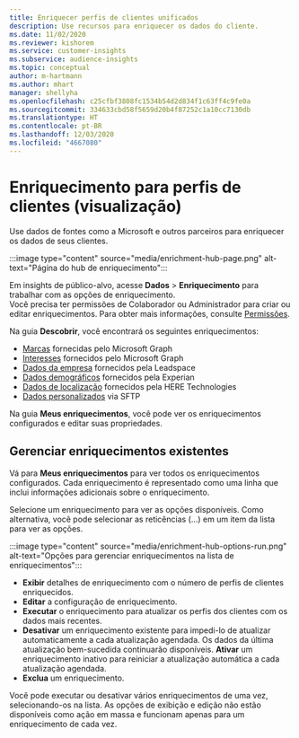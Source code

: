 ```yaml
---
title: Enriquecer perfis de clientes unificados
description: Use recursos para enriquecer os dados do cliente.
ms.date: 11/02/2020
ms.reviewer: kishorem
ms.service: customer-insights
ms.subservice: audience-insights
ms.topic: conceptual
author: m-hartmann
ms.author: mhart
manager: shellyha
ms.openlocfilehash: c25cfbf3808fc1534b54d2d834f1c63ff4c9fe0a
ms.sourcegitcommit: 334633cbd58f5659d20b4f87252c1a10cc7130db
ms.translationtype: HT
ms.contentlocale: pt-BR
ms.lasthandoff: 12/03/2020
ms.locfileid: "4667080"
---
```

# <a name="enrichment-for-customer-profiles-preview"></a>Enriquecimento para perfis de clientes (visualização)

Use dados de fontes como a Microsoft e outros parceiros para enriquecer os dados de seus clientes.

:::image type="content" source="media/enrichment-hub-page.png" alt-text="Página do hub de enriquecimento":::

Em insights de público-alvo, acesse **Dados** > **Enriquecimento** para trabalhar com as opções de enriquecimento.    
Você precisa ter permissões de Colaborador ou Administrador para criar ou editar enriquecimentos. Para obter mais informações, consulte [Permissões](permissions.md).

Na guia **Descobrir**, você encontrará os seguintes enriquecimentos:

- [Marcas](enrichment-microsoft-graph.md) fornecidas pelo Microsoft Graph
- [Interesses](enrichment-microsoft-graph.md) fornecidos pelo Microsoft Graph
- [Dados da empresa](enrichment-leadspace.md) fornecidos pela Leadspace
- [Dados demográficos](enrichment-experian.md) fornecidos pela Experian
- [Dados de localização](enrichment-here.md) fornecidos pela HERE Technologies
- [Dados personalizados](enrichment-SFTP-custom-import.md) via SFTP

Na guia **Meus enriquecimentos**, você pode ver os enriquecimentos configurados e editar suas propriedades.

## <a name="manage-existing-enrichments"></a>Gerenciar enriquecimentos existentes

Vá para **Meus enriquecimentos** para ver todos os enriquecimentos configurados. Cada enriquecimento é representado como uma linha que inclui informações adicionais sobre o enriquecimento.

Selecione um enriquecimento para ver as opções disponíveis. Como alternativa, você pode selecionar as reticências (...) em um item da lista para ver as opções.

:::image type="content" source="media/enrichment-hub-options-run.png" alt-text="Opções para gerenciar enriquecimentos na lista de enriquecimentos":::

- **Exibir** detalhes de enriquecimento com o número de perfis de clientes enriquecidos.
- **Editar** a configuração de enriquecimento.
- **Executar** o enriquecimento para atualizar os perfis dos clientes com os dados mais recentes.
- **Desativar** um enriquecimento existente para impedi-lo de atualizar automaticamente a cada atualização agendada. Os dados da última atualização bem-sucedida continuarão disponíveis. **Ativar** um enriquecimento inativo para reiniciar a atualização automática a cada atualização agendada.
- **Exclua** um enriquecimento.

Você pode executar ou desativar vários enriquecimentos de uma vez, selecionando-os na lista. As opções de exibição e edição não estão disponíveis como ação em massa e funcionam apenas para um enriquecimento de cada vez.
